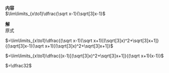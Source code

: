 **内容**  
$\lim\limits_{x\to1}\dfrac{\sqrt x-1}{\sqrt[3]x-1}$  
  
**解**  
原式  
  
$=\lim\limits_{x\to1}\dfrac{(\sqrt x-1)(\sqrt x+1)[(\sqrt[3]x)^2+\sqrt[3]x+1]}{(\sqrt[3]x-1)(\sqrt x+1)[(\sqrt[3]x)^2+\sqrt[3]x+1]}$  
  
$=\lim\limits_{x\to1}\dfrac{(x-1)[(\sqrt[3]x)^2+\sqrt[3]x+1]}{(\sqrt x+1)(x-1)}$  
  
$=\dfrac32$  
